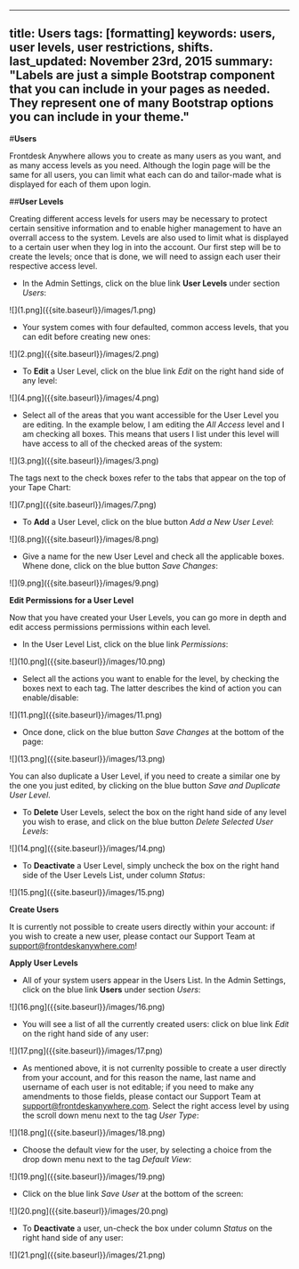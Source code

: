 
---
title: Users
tags: [formatting]
keywords: users, user levels, user restrictions, shifts.
last_updated: November 23rd, 2015
summary: "Labels are just a simple Bootstrap component that you can include in your pages as needed. They represent one of many Bootstrap options you can include in your theme."
---

#**Users**

Frontdesk Anywhere allows you to create as many users as you want, and as many access levels as you need. Although the login page will be the same for all users, you can limit what each can do and tailor-made what is displayed for each of them upon login.

##**User Levels**  

Creating different access levels for users may be necessary to protect certain sensitive information and to enable higher management to have an overrall access to the system. Levels are also used to limit what is displayed to a certain user when they log in into the account. Our first step will be to create the levels; once that is done, we will need to assign each user their respective access level.

 - In the Admin Settings, click on the blue link **User Levels** under section _Users_:  
 
 ![](1.png]({{site.baseurl}}/images/1.png)  
 
 - Your system comes with four defaulted, common access levels, that you can edit before creating new ones:
 
 ![](2.png]({{site.baseurl}}/images/2.png)    
 
 - To **Edit** a User Level, click on the blue link _Edit_ on the right hand side of any level:  
 
 ![](4.png]({{site.baseurl}}/images/4.png)  
 
 - Select all of the areas that you want accessible for the User Level you are editing. In the example below, I am editing the _All Access_ level and I am checking all boxes. This means that users I list under this level will have access to all of the checked areas of the system:  
 
 ![](3.png]({{site.baseurl}}/images/3.png)  
 
The tags next to the check boxes refer to the tabs that appear on the top of your Tape Chart:  

![](7.png]({{site.baseurl}}/images/7.png)  

 - To **Add** a User Level, click on the blue button _Add a New User Level_:  
 
 ![](8.png]({{site.baseurl}}/images/8.png)  
 
 - Give a name for the new User Level and check all the applicable boxes. Whene done, click on the blue button _Save Changes_:  
 
 ![](9.png]({{site.baseurl}}/images/9.png)  
 
 **Edit Permissions for a User Level**
 
 Now that you have created your User Levels, you can go more in depth and edit access permissions permissions within each level.
 
 - In the User Level List, click on the blue link _Permissions_:  
 
 ![](10.png]({{site.baseurl}}/images/10.png)  
 
 - Select all the actions you want to enable for the level, by checking the boxes next to each tag. The latter describes the kind of action you can enable/disable:  
 
 ![](11.png]({{site.baseurl}}/images/11.png)  
 
 - Once done, click on the blue button _Save Changes_ at the bottom of the page:  
 
 ![](13.png]({{site.baseurl}}/images/13.png)  
 
 You can also duplicate a User Level, if you need to create a similar one by the one you just edited, by clicking on the blue button _Save and Duplicate User Level_.  
 
 - To **Delete** User Levels, select the box on the right hand side of any level you wish to erase, and click on the blue button _Delete Selected User Levels_:  
 
 ![](14.png]({{site.baseurl}}/images/14.png)  
 
 - To **Deactivate** a User Level, simply uncheck the box on the right hand side of the User Levels List, under column _Status_:  
 
 ![](15.png]({{site.baseurl}}/images/15.png)  
 
 
 **Create Users** 
 
 It is currently not possible to create users directly within your account: if you wish to create a new user, please contact our Support Team at support@frontdeskanywhere.com! 
 
 **Apply User Levels**  
 
 - All of your system users appear in the Users List. In the Admin Settings, click on the blue link **Users** under section _Users_:  
 
 ![](16.png]({{site.baseurl}}/images/16.png) 

- You will see a list of all the currently created users: click on blue link _Edit_ on the right hand side of any user:  

![](17.png]({{site.baseurl}}/images/17.png)  

- As mentioned above, it is not currenlty possible to create a user directly from your account, and for this reason the name, last name and username of each user is not editable; if you need to make any amendments to those fields, please contact our Support Team at support@frontdeskanywhere.com.
Select the right access level by using the scroll down menu next to the tag _User Type_:  

![](18.png]({{site.baseurl}}/images/18.png)

- Choose the default view for the user, by selecting a choice from the drop down menu next to the tag _Default View_:  

![](19.png]({{site.baseurl}}/images/19.png)  

- Click on the blue link _Save User_ at the bottom of the screen:  

![](20.png]({{site.baseurl}}/images/20.png)  

- To **Deactivate** a user, un-check the box under column _Status_ on the right hand side of any user:  

![](21.png]({{site.baseurl}}/images/21.png)





 
 

 
